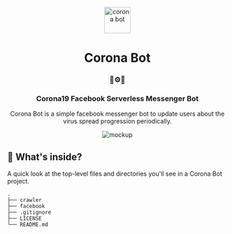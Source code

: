 <p align="center">
  <a href="https://www.facebook.com/코로나-알리미-109742117267368/">
    <img alt="corona bot" src="https://github.com/junghoon-vans/corona-bot/assets/44942700/704cb010-7a3a-47f5-8c0e-35452495be60" width="60" />
  </a>
</p>
<h1 align="center">
  Corona Bot
</h1>

<h3 align="center">
  🦠⚙️🤖
</h3>

<h3 align="center">
  Corona19 Facebook Serverless Messenger Bot
</h3>

<p align="center">
  Corona Bot is a simple facebook messenger bot to update users about the virus spread progression periodically.
</p>

<p align="center">
  <img alt="mockup" src="https://repository-images.githubusercontent.com/239509122/adb87980-581f-11ea-94b3-a3bc9d198dcb">
</p>

## 🧐 What's inside?

A quick look at the top-level files and directories you'll see in a Corona Bot project.

    .
    ├── crawler
    ├── facebook
    ├── .gitignore
    ├── LICENSE
    └── README.md
